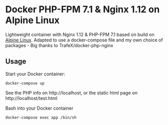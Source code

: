 Docker PHP-FPM 7.1 & Nginx 1.12 on Alpine Linux
==============================================
Lightweight container with Nginx 1.12 & PHP-FPM 7.1 based on build on [Alpine Linux](http://www.alpinelinux.org/). Adapted to use a docker-compose file and my own choice of packages - Big thanks to TrafeX/docker-php-nginx

Usage
-----
Start your Docker container:

    docker-compose up

See the PHP info on http://localhost, or the static html page on http://localhost/test.html

Bash into your Docker container

    docker-compose exec app /bin/sh
